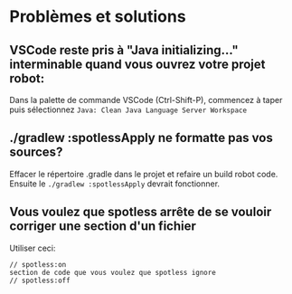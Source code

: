 # Problèmes et solutions

## VSCode reste pris à "Java initializing..." interminable quand vous ouvrez votre projet robot:

Dans la palette de commande VSCode (Ctrl-Shift-P), commencez à taper puis sélectionnez `Java: Clean Java Language Server Workspace`

## ./gradlew :spotlessApply ne formatte pas vos sources?
Effacer le répertoire .gradle dans le projet et refaire un build robot code.
Ensuite le `./gradlew :spotlessApply` devrait fonctionner.

## Vous voulez que spotless arrête de se vouloir corriger une section d'un fichier
Utiliser ceci:
```
// spotless:on
section de code que vous voulez que spotless ignore
// spotless:off
```